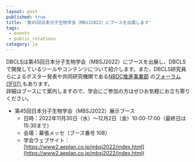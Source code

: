 ```yaml
---
layout: post
published: true
title: '第45回日本分子生物学会（MBSJ2022）にブースを出展します'
tags:
 - events
 - public_relations
category: ja
---
```

DBCLSは第45回日本分子生物学会（MBSJ2022）にブースを出展し、DBCLSで開発しているツールやコンテンツについて紹介します。また、DBCLS研究員らによるポスター発表や共同研究機関である[NBDC推進事業部](https://biosciencedbc.jp/) の[フォーラム(1F07) ](https://biosciencedbc.jp/event/exhibition/mbsj45.html)もあります。<br/>詳細はブースにて案内しますので、学会にご参加の方はぜひお気軽にお立ち寄りください。


- 第45回日本分子生物学会（MBSJ2022）展示ブース
  - 日時：2022年11月30日（水）～12月2日（金）10:00-17:00（最終日は15:30まで）　　　
  - 会場：幕張メッセ（ブース番号 108）
  - 学会ウェブサイト： [https://www2.aeplan.co.jp/mbsj2022/index.html](https://www2.aeplan.co.jp/mbsj2022/index.html)

